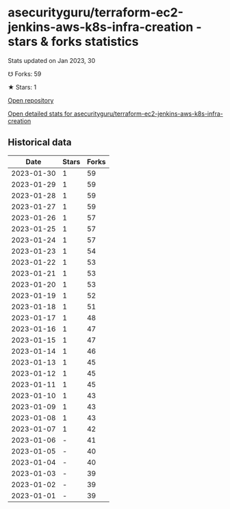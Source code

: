 # asecurityguru/terraform-ec2-jenkins-aws-k8s-infra-creation - stars & forks statistics

Stats updated on Jan 2023, 30

☋ Forks: 59

★ Stars: 1

[Open repository](https://github.com/asecurityguru/terraform-ec2-jenkins-aws-k8s-infra-creation)

[Open detailed stats for asecurityguru/terraform-ec2-jenkins-aws-k8s-infra-creation](https://reviewgithub.com/rep/asecurityguru/terraform-ec2-jenkins-aws-k8s-infra-creation)

## Historical data
| Date | Stars | Forks |
|------|-------|-------|
| 2023-01-30 | 1 | 59 | 
| 2023-01-29 | 1 | 59 | 
| 2023-01-28 | 1 | 59 | 
| 2023-01-27 | 1 | 59 | 
| 2023-01-26 | 1 | 57 | 
| 2023-01-25 | 1 | 57 | 
| 2023-01-24 | 1 | 57 | 
| 2023-01-23 | 1 | 54 | 
| 2023-01-22 | 1 | 53 | 
| 2023-01-21 | 1 | 53 | 
| 2023-01-20 | 1 | 53 | 
| 2023-01-19 | 1 | 52 | 
| 2023-01-18 | 1 | 51 | 
| 2023-01-17 | 1 | 48 | 
| 2023-01-16 | 1 | 47 | 
| 2023-01-15 | 1 | 47 | 
| 2023-01-14 | 1 | 46 | 
| 2023-01-13 | 1 | 45 | 
| 2023-01-12 | 1 | 45 | 
| 2023-01-11 | 1 | 45 | 
| 2023-01-10 | 1 | 43 | 
| 2023-01-09 | 1 | 43 | 
| 2023-01-08 | 1 | 43 | 
| 2023-01-07 | 1 | 42 | 
| 2023-01-06 | - | 41 | 
| 2023-01-05 | - | 40 | 
| 2023-01-04 | - | 40 | 
| 2023-01-03 | - | 39 | 
| 2023-01-02 | - | 39 | 
| 2023-01-01 | - | 39 | 

